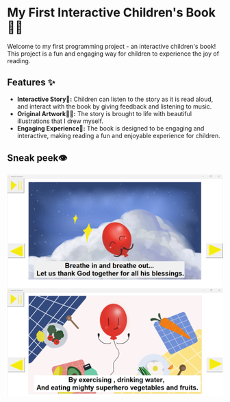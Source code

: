 # My First Interactive Children's Book 👶🎈

Welcome to my first programming project - an interactive children's book! This project is a fun and engaging way for children to experience the joy of reading.

## Features ✨

- **Interactive Story🚀:** Children can listen to the story as it is read aloud, and interact with the book by giving feedback and listening to music.
- **Original Artwork👩‍🎨:** The story is brought to life with beautiful illustrations that I drew myself.
- **Engaging Experience🎈:** The book is designed to be engaging and interactive, making reading a fun and enjoyable experience for children.

## Sneak peek👁️
![Image Name](story1.png)
![Image Name](story2.png)

